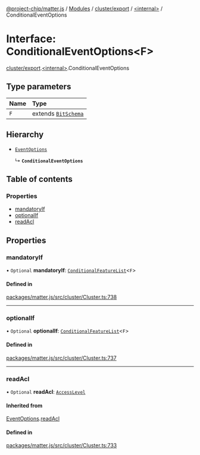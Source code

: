 [@project-chip/matter.js](../README.md) / [Modules](../modules.md) / [cluster/export](../modules/cluster_export.md) / [\<internal\>](../modules/cluster_export._internal_.md) / ConditionalEventOptions

# Interface: ConditionalEventOptions\<F\>

[cluster/export](../modules/cluster_export.md).[\<internal\>](../modules/cluster_export._internal_.md).ConditionalEventOptions

## Type parameters

| Name | Type |
| :------ | :------ |
| `F` | extends [`BitSchema`](../modules/schema_export.md#bitschema) |

## Hierarchy

- [`EventOptions`](cluster_export._internal_.EventOptions.md)

  ↳ **`ConditionalEventOptions`**

## Table of contents

### Properties

- [mandatoryIf](cluster_export._internal_.ConditionalEventOptions.md#mandatoryif)
- [optionalIf](cluster_export._internal_.ConditionalEventOptions.md#optionalif)
- [readAcl](cluster_export._internal_.ConditionalEventOptions.md#readacl)

## Properties

### mandatoryIf

• `Optional` **mandatoryIf**: [`ConditionalFeatureList`](../modules/cluster_export.md#conditionalfeaturelist)\<`F`\>

#### Defined in

[packages/matter.js/src/cluster/Cluster.ts:738](https://github.com/project-chip/matter.js/blob/6d3b6a5d957d88a9231d6ecab4bb41f8133112be/packages/matter.js/src/cluster/Cluster.ts#L738)

___

### optionalIf

• `Optional` **optionalIf**: [`ConditionalFeatureList`](../modules/cluster_export.md#conditionalfeaturelist)\<`F`\>

#### Defined in

[packages/matter.js/src/cluster/Cluster.ts:737](https://github.com/project-chip/matter.js/blob/6d3b6a5d957d88a9231d6ecab4bb41f8133112be/packages/matter.js/src/cluster/Cluster.ts#L737)

___

### readAcl

• `Optional` **readAcl**: [`AccessLevel`](../enums/cluster_export.AccessLevel.md)

#### Inherited from

[EventOptions](cluster_export._internal_.EventOptions.md).[readAcl](cluster_export._internal_.EventOptions.md#readacl)

#### Defined in

[packages/matter.js/src/cluster/Cluster.ts:733](https://github.com/project-chip/matter.js/blob/6d3b6a5d957d88a9231d6ecab4bb41f8133112be/packages/matter.js/src/cluster/Cluster.ts#L733)
